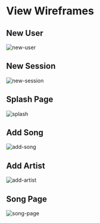 # View Wireframes

## New User
![new-user]

## New Session
![new-session]

## Splash Page
![splash]

## Add Song
![add-song]

## Add Artist
![add-artist]

## Song Page
![song-page]

[new-user]: ./wireframes/sign_up.png
[new-session]: ./wireframes/sign_in.png
[splash]: ./wireframes/splash_page.png
[add-song]: ./wireframes/add_song.png
[add-artist]: ./wireframes/add-artist.png
[song-page]: ./wireframes/song-page.png
